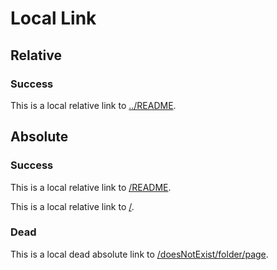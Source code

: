# Local Link

## Relative

### Success

This is a local relative link to [../README](../README).

## Absolute 

### Success

This is a local relative link to [/README](/README).

This is a local relative link to [/](/).

### Dead

This is a local dead absolute link to [/doesNotExist/folder/page](/doesNotExist/folder/page).